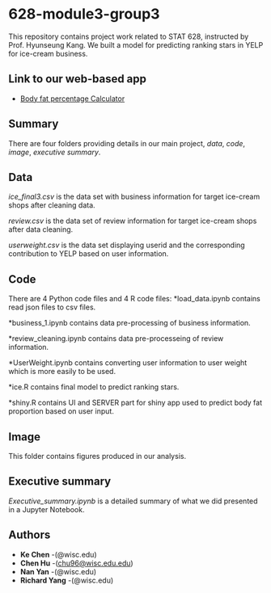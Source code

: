 # 628-module3-group3
This repository contains project work related to STAT 628, instructed by Prof. Hyunseung Kang. We built a model for predicting ranking stars in YELP for ice-cream business. 

## Link to our web-based app
- [Body fat percentage Calculator](https://chenhu.shinyapps.io/fatcalculator/)
## Summary
There are four folders providing details in our main project, *data*, *code*, *image*, *executive summary*.

## Data
*ice_final3.csv* is the data set with business information for target ice-cream shops after cleaning data.

*review.csv* is the data set of review information for target ice-cream shops after data cleaning.

*userweight.csv* is the data set displaying userid and the corresponding contribution to YELP based on user information.


## Code
There are 4 Python code files and 4 R code files:
*load_data.ipynb contains read json files to csv files.

*business_1.ipynb contains data pre-processing of business information.

*review_cleaning.ipynb contains data pre-processeing of review information.

*UserWeight.ipynb contains converting user information to user weight which is more easily to be used.

*ice.R contains final model to predict ranking stars.

*shiny.R contains UI and SERVER part for shiny app used to predict body fat proportion based on user input.

## Image
This folder contains figures produced in our analysis.


## Executive summary
*Executive_summary.ipynb* is a detailed summary of what we did presented in a Jupyter Notebook. 

## Authors
* **Ke Chen** -(@wisc.edu)
* **Chen Hu** -(chu96@wisc.edu.edu)
* **Nan Yan** -(@wisc.edu)
* **Richard Yang** -(@wisc.edu)
